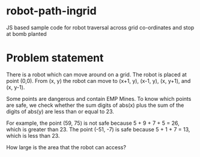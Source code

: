 # robot-path-ingrid
JS based sample code for robot traversal across grid co-ordinates and stop at bomb planted

# Problem statement

There is a robot which can move around on a grid. The robot is placed at point (0,0). From (x, y) the robot can move to (x+1, y), (x-1, y), (x, y+1), and (x, y-1). 

Some points are dangerous and contain EMP Mines. To know which points are safe, we check whether the sum digits of abs(x) plus the sum of the digits of abs(y) are less than or equal to 23.

For example, the point (59, 75) is not safe because 5 + 9 + 7 + 5 = 26, which is greater than 23. The point (-51, -7) is safe because 5 + 1 + 7 = 13, which is
less than 23.

How large is the area that the robot can access?

